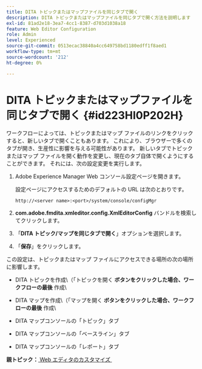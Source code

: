 ```yaml
---
title: DITA トピックまたはマップファイルを同じタブで開く
description: DITA トピックまたはマップファイルを同じタブで開く方法を説明します
exl-id: 81ad2e18-3ea7-4cc1-8387-d703d1038a18
feature: Web Editor Configuration
role: Admin
level: Experienced
source-git-commit: 0513ecac38840a4cc649758bd1180edff1f8aed1
workflow-type: tm+mt
source-wordcount: '212'
ht-degree: 0%

---
```


# DITA トピックまたはマップファイルを同じタブで開く {#id223HI0P202H}

ワークフローによっては、トピックまたはマップ ファイルのリンクをクリックすると、新しいタブで開くこともあります。 これにより、ブラウザーで多くのタブが開き、生産性に影響を与える可能性があります。 新しいタブでトピックまたはマップ ファイルを開く動作を変更し、現在のタブ自体で開くようにすることができます。 それには、次の設定変更を実行します。

1. Adobe Experience Manager Web コンソール設定ページを開きます。

   設定ページにアクセスするためのデフォルトの URL は次のとおりです。

   ```http
   http://<server name>:<port>/system/console/configMgr
   ```

1. **com.adobe.fmdita.xmleditor.config.XmlEditorConfig** バンドルを検索してクリックします。

1. 「**DITA トピック/マップを同じタブで開く**」オプションを選択します。

1. 「**保存**」をクリックします。


この設定は、トピックまたはマップ ファイルにアクセスできる場所の次の場所に影響します。

- DITA トピックを作成\（「トピックを開く **ボタンをクリックした場合、ワークフローの最後** 作成\

- DITA マップを作成\（「マップを開く **ボタンをクリックした場合、ワークフローの最後** 作成\

- DITA マップコンソールの「トピック」タブ

- DITA マップコンソールの「ベースライン」タブ

- DITA マップコンソールの「レポート」タブ


**親トピック：**&#x200B;[&#x200B; Web エディタのカスタマイズ &#x200B;](conf-web-editor.md)
